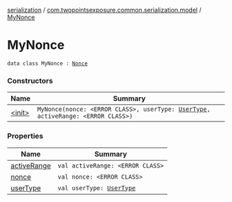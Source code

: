 [serialization](../../index.md) / [com.twopointsexposure.common.serialization.model](../index.md) / [MyNonce](./index.md)

# MyNonce

`data class MyNonce : `[`Nonce`](../-nonce/index.md)

### Constructors

| Name | Summary |
|---|---|
| [&lt;init&gt;](-init-.md) | `MyNonce(nonce: <ERROR CLASS>, userType: `[`UserType`](../-user-type/index.md)`, activeRange: <ERROR CLASS>)` |

### Properties

| Name | Summary |
|---|---|
| [activeRange](active-range.md) | `val activeRange: <ERROR CLASS>` |
| [nonce](nonce.md) | `val nonce: <ERROR CLASS>` |
| [userType](user-type.md) | `val userType: `[`UserType`](../-user-type/index.md) |

